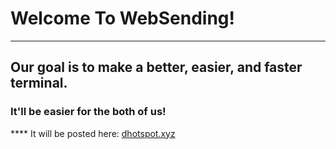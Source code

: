 # Welcome To WebSending!

***

## Our goal is to make a better, easier, and faster terminal.
### It'll be easier for the both of us!
**** It will be posted here: [dhotspot.xyz](https://www.dhotspot.xyz)
